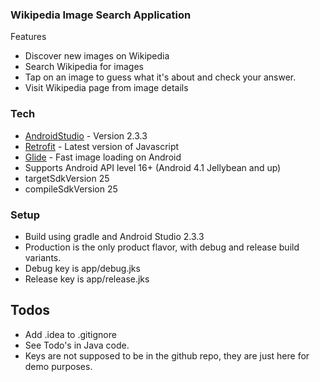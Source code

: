 ### Wikipedia Image Search Application

Features

- Discover new images on Wikipedia
- Search Wikipedia for images
- Tap on an image to guess what it's about and check your answer.
- Visit Wikipedia page from image details

### Tech
* [AndroidStudio] - Version 2.3.3
* [Retrofit] - Latest version of Javascript
* [Glide] - Fast image loading on Android
* Supports Android API level 16+ (Android 4.1 Jellybean and up)
* targetSdkVersion 25
* compileSdkVersion 25

### Setup
* Build using gradle and Android Studio 2.3.3
* Production is the only product flavor, with debug and release build variants.
* Debug key is app/debug.jks
* Release key is app/release.jks

## Todos
- Add .idea to .gitignore
- See Todo's in Java code.
- Keys are not supposed to be in the github repo, they are just here for demo purposes.

[AndroidStudio]: <http://developers.android.com>
[Glide]: <https://github.com/bumptech/glide>
[Retrofit]: <https://square.github.io/retrofit/>
